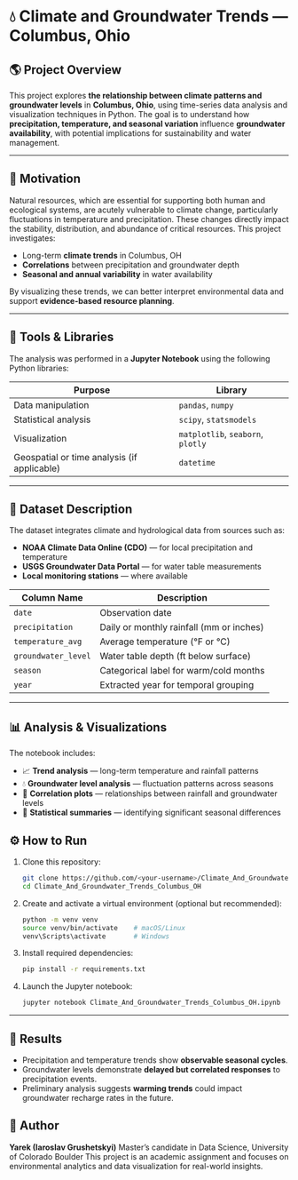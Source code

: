 # 💧 Climate and Groundwater Trends — Columbus, Ohio

## 🌎 Project Overview

This project explores **the relationship between climate patterns and groundwater levels** in **Columbus, Ohio**, using time-series data analysis and visualization techniques in Python.
The goal is to understand how **precipitation, temperature, and seasonal variation** influence **groundwater availability**, with potential implications for sustainability and water management.

---

## 🧠 Motivation

Natural resources, which are essential for supporting both human and ecological systems, are acutely vulnerable to climate change, particularly fluctuations in temperature and precipitation. 
These changes directly impact the stability, distribution, and abundance of critical resources.
This project investigates:

* Long-term **climate trends** in Columbus, OH
* **Correlations** between precipitation and groundwater depth
* **Seasonal and annual variability** in water availability

By visualizing these trends, we can better interpret environmental data and support **evidence-based resource planning**.

---

## 🧰 Tools & Libraries

The analysis was performed in a **Jupyter Notebook** using the following Python libraries:

| Purpose                                     | Library                                     |
| ------------------------------------------- | ------------------------------------------- |
| Data manipulation                           | `pandas`, `numpy`                           |
| Statistical analysis                        | `scipy`, `statsmodels`                      |
| Visualization                               | `matplotlib`, `seaborn`, `plotly`           |
| Geospatial or time analysis (if applicable) | `datetime`                                  |

---

## 📂 Dataset Description

The dataset integrates climate and hydrological data from sources such as:

* **NOAA Climate Data Online (CDO)** — for local precipitation and temperature
* **USGS Groundwater Data Portal** — for water table measurements
* **Local monitoring stations** — where available

| Column Name         | Description                              |
| ------------------- | ---------------------------------------- |
| `date`              | Observation date                         |
| `precipitation`     | Daily or monthly rainfall (mm or inches) |
| `temperature_avg`   | Average temperature (°F or °C)           |
| `groundwater_level` | Water table depth (ft below surface)     |
| `season`            | Categorical label for warm/cold months   |
| `year`              | Extracted year for temporal grouping     |

---

## 📊 Analysis & Visualizations

The notebook includes:

* 📈 **Trend analysis** — long-term temperature and rainfall patterns
* 💧 **Groundwater level analysis** — fluctuation patterns across seasons
* 🔗 **Correlation plots** — relationships between rainfall and groundwater levels
* 🧮 **Statistical summaries** — identifying significant seasonal differences

## ⚙️ How to Run

1. Clone this repository:

   ```bash
   git clone https://github.com/<your-username>/Climate_And_Groundwater_Trends_Columbus_OH.git
   cd Climate_And_Groundwater_Trends_Columbus_OH
   ```

2. Create and activate a virtual environment (optional but recommended):

   ```bash
   python -m venv venv
   source venv/bin/activate    # macOS/Linux
   venv\Scripts\activate       # Windows
   ```

3. Install required dependencies:

   ```bash
   pip install -r requirements.txt
   ```

4. Launch the Jupyter notebook:

   ```bash
   jupyter notebook Climate_And_Groundwater_Trends_Columbus_OH.ipynb
   ```

---

## 🧩 Results

* Precipitation and temperature trends show **observable seasonal cycles**.
* Groundwater levels demonstrate **delayed but correlated responses** to precipitation events.
* Preliminary analysis suggests **warming trends** could impact groundwater recharge rates in the future.

## 👤 Author

**Yarek (Iaroslav Grushetskyi)**
Master’s candidate in Data Science, University of Colorado Boulder
This project is an academic assignment and focuses on environmental analytics and data visualization for real-world insights.
